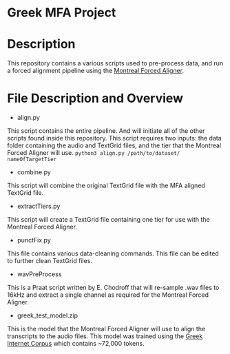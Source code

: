 # Greek MFA Project

# Description

This repository contains a various scripts used to pre-process data, and run a forced alignment pipeline using the [Montreal Forced Aligner](https://github.com/MontrealCorpusTools/Montreal-Forced-Aligner/).

# File Description and Overview
- align.py

This script contains the entire pipeline. And will initiate all of the other scripts found inside this repository. This script requires two inputs: the data folder containing the audio and TextGrid files, and the tier that the Montreal Forced Aligner will use.
  `python3 align.py /path/to/dataset/ nameOfTargetTier`

- combine.py

This script will combine the original TextGrid file with the MFA aligned TextGrid file.

- extractTiers.py

This script will create a TextGrid file containing one tier for use with the Montreal Forced Aligner.

- punctFix.py

This file contains various data-cleaning commands. This file can be edited to further clean TextGrid files.

- wavPreProcess

This is a Praat script written by E. Chodroff that will re-sample .wav files to 16kHz and extract a single channel as required for the Montreal Forced Aligner.

- greek_test_model.zip

This is the model that the Montreal Forced Aligner will use to align the transcripts to the audio files. This model was trained using the [Greek Internet Corpus](https://en.wiktionary.org/wiki/Appendix:Greek_word_lists) which contains ~72,000 tokens. 
